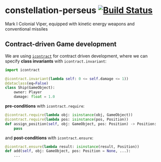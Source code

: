 # constellation-perseus [![Build Status](https://travis-ci.org/pgdr/constellation-perseus.svg?branch=master)](https://travis-ci.org/pgdr/constellation-perseus)

Mark I Colonial Viper, equipped with kinetic energy weapons and conventional missiles


## Contract-driven Game development

We are using [`icontract`](https://pypi.org/project/icontract/) for
contract driven development, where we can specify **class invariants**
with `icontract.invariant`:

```python
import icontract

@icontract.invariant(lambda self: 0 <= self.damage <= 1))
@dataclass(eq=False)
class Ship(GameObject):
    owner: Player
    damage: float = 1.0
```

**pre-conditions** with `icontract.require`:

```python
@icontract.require(lambda obj: isinstance(obj, GameObject))
@icontract.require(lambda pos: isinstance(pos, Position))
def assign_position(self, obj: GameObject, pos: Position) -> Position:
    pass
```



and **post-conditions** with `icontract.ensure`:

```python
@icontract.ensure(lambda result: isinstance(result, Position))
def add(self, obj: GameObject, pos: Position = None, ...):
    ...
```
